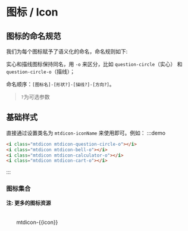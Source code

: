 <script>
const icons = [
  'areachart',
  'arrow-up',
  'arrow-right',
  'arrow-down',
  'arrow-left',
  'add',
  'add-thick',
  'avatar-o',
  'barschart',
  'bell',
  'bell-o',
  'calculator-o',
  'calendar',
  'calculator',
  'calendar-o',
  'cards-view',
  'checkbox-checked',
  'check-thick',
  'cart',
  'checkbox-indetermina',
  'checkbox-unchecked',
  'cart-o',
  'close',
  'close-thick',
  'code',
  'code-off',
  'copy-o',
  'copy',
  'customer',
  'customer-o',
  'delete',
  'database-o',
  'delete-o',
  'download-o',
  'edit-o',
  'drill-down-o',
  'edit',
  'ellipsis',
  'error-circle',
  'error-circle-thick-o',
  'export-o',
  'exit-fullscreen-o',
  'fast-backward',
  'fast-forward',
  'file-add-o',
  'file-add',
  'filter-o',
  'filter',
  'fullscreen-o',
  'home',
  'home-o',
  'hierarchy-o',
  'info-circle',
  'info-circle-o',
  'up',
  'up-thick',
  'right',
  'right-thick',
  'down',
  'down-thick',
  'left',
  'left-thick',
  'link-o',
  'link',
  'list-view',
  'loading',
  'location-o',
  'location',
  'paste-code-o',
  'paste-o',
  'menus-o',
  'piechart',
  'paste',
  'question-circle-o',
  'question-circle',
  'question-mark',
  'refresh-o',
  'save',
  'save-o',
  'search',
  'share',
  'share-o',
  'smile',
  'smile-o',
  'star',
  'star-o',
  'success-circle-thick',
  'success-o',
  'success-circle',
  'theme',
  'theme-o',
  'time',
  'time-o',
  'triangle',
  'triangle-down',
  'triangle-right',
  'undo-o',
  'undo',
  'warning',
  'warning-circle-o',
  'warning-circle',
  'visibility-off-o',
  'visibility-off',
  'wifi-o',
  'remove',
  'collapse',
  'expand',
];
export default {
  data() {
    return {
      icons: icons,
    };
  },
};
</script>
<style lang="scss">
  .demo-icon{
    .source > i{
      font-size: 24px;
      margin: 0 20px;
    }
  }
</style>

# 图标 / Icon

## 图标的命名规范

我们为每个图标赋予了语义化的命名，命名规则如下:

实心和描线图标保持同名，用 `-o` 来区分，比如 `question-circle`（实心） 和 `question-circle-o`（描线）；

命名顺序：`[图标名]-[形状?]-[描线?]-[方向?]`。

> `?`为可选参数

## 基础样式

直接通过设置类名为 `mtdicon-iconName` 来使用即可。例如：
:::demo

```html
<i class="mtdicon mtdicon-question-circle-o"></i>
<i class="mtdicon mtdicon-bell-o"></i>
<i class="mtdicon mtdicon-calculator-o"></i>
<i class="mtdicon mtdicon-cart-o"></i>
```

:::

### 图标集合

**注: 更多的图标资源**

<ul class='icon-list'>
  <li v-for='icon in icons' :key='icon' class='icon-item'>
    <i class='mtdicon' :class='`mtdicon-${icon}`'></i>
    <span class='icon-name'>mtdicon-{{icon}}</span>
  </li>
</ul>

<style>
  .icon-list{
    list-style-type: none;
    margin: 0;
    padding: 0;
  }
  .icon-item{
    display: inline-block;
    vertical-align: middle;
    padding: 10px;
    width: 25%;
    text-align: center;
    margin-bottom: 10px;
    padding: 20px;
  }
  .icon-item .mtdicon{
    font-size: 32px;
    margin-bottom: 20px;
  }
  .icon-name{
    display: block;
  }
  .demo-icon .source >i {
    font-size: 24px;
    margin: 0px 20px;
  }
</style>
